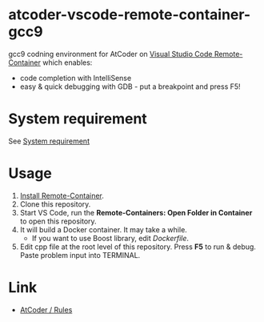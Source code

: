atcoder-vscode-remote-container-gcc9
====================================

gcc9 codning environment for AtCoder on [Visual Studio Code Remote-Container](https://code.visualstudio.com/docs/remote/containers#_managing-extensions)
which enables:
- code completion with IntelliSense
- easy & quick debugging with GDB - put a breakpoint and press F5!

# System requirement

See [System requirement](https://code.visualstudio.com/docs/remote/containers#_system-requirements)

# Usage

1. [Install Remote-Container](https://code.visualstudio.com/docs/remote/containers#_installation).
1. Clone this repository.
1. Start VS Code, run the **Remote-Containers: Open Folder in Container** to open this repository.
1. It will build a Docker container. It may take a while.
   - If you want to use Boost library, edit *Dockerfile*.
1. Edit cpp file at the root level of this repository. Press **F5** to run & debug. Paste problem input into TERMINAL.

# Link
- [AtCoder / Rules](https://atcoder.jp/contests/abs/rules)
